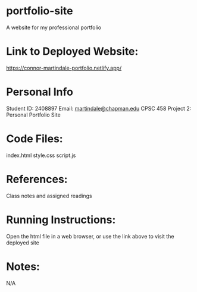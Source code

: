 # portfolio-site
A website for my professional portfolio

# Link to Deployed Website:
https://connor-martindale-portfolio.netlify.app/

# Personal Info
Student ID: 2408897
Email: martindale@chapman.edu
CPSC 458
Project 2: Personal Portfolio Site

# Code Files:
index.html
style.css
script.js

# References:
Class notes and assigned readings

# Running Instructions:
Open the html file in a web browser, or use the link above to visit the deployed site

# Notes:
N/A
